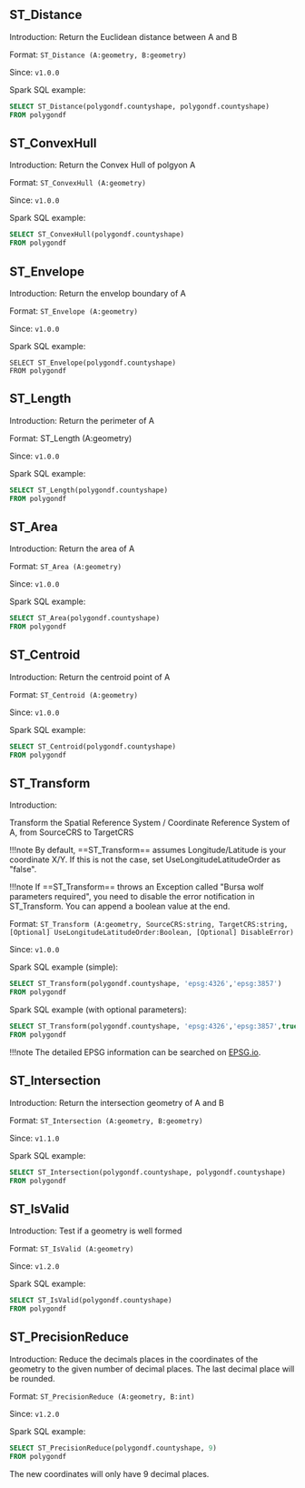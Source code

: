 ## ST_Distance

Introduction: Return the Euclidean distance between A and B

Format: `ST_Distance (A:geometry, B:geometry)`

Since: `v1.0.0`

Spark SQL example:
```SQL
SELECT ST_Distance(polygondf.countyshape, polygondf.countyshape)
FROM polygondf
```

## ST_ConvexHull

Introduction: Return the Convex Hull of polgyon A

Format: `ST_ConvexHull (A:geometry)`

Since: `v1.0.0`

Spark SQL example:
```SQL
SELECT ST_ConvexHull(polygondf.countyshape)
FROM polygondf
```

## ST_Envelope

Introduction: Return the envelop boundary of A

Format: `ST_Envelope (A:geometry)`

Since: `v1.0.0`

Spark SQL example:
```
SELECT ST_Envelope(polygondf.countyshape)
FROM polygondf
```

## ST_Length

Introduction: Return the perimeter of A

Format: ST_Length (A:geometry)

Since: `v1.0.0`

Spark SQL example:
```SQL
SELECT ST_Length(polygondf.countyshape)
FROM polygondf
```

## ST_Area

Introduction: Return the area of A

Format: `ST_Area (A:geometry)`

Since: `v1.0.0`

Spark SQL example:
```SQL
SELECT ST_Area(polygondf.countyshape)
FROM polygondf
```

## ST_Centroid

Introduction: Return the centroid point of A

Format: `ST_Centroid (A:geometry)`

Since: `v1.0.0`

Spark SQL example:
```SQL
SELECT ST_Centroid(polygondf.countyshape)
FROM polygondf
```



## ST_Transform

Introduction:

Transform the Spatial Reference System / Coordinate Reference System of A, from SourceCRS to TargetCRS

!!!note
	By default, ==ST_Transform== assumes Longitude/Latitude is your coordinate X/Y. If this is not the case, set UseLongitudeLatitudeOrder as "false".

!!!note
	If ==ST_Transform== throws an Exception called "Bursa wolf parameters required", you need to disable the error notification in ST_Transform. You can append a boolean value at the end.

Format: `ST_Transform (A:geometry, SourceCRS:string, TargetCRS:string, [Optional] UseLongitudeLatitudeOrder:Boolean, [Optional] DisableError)`

Since: `v1.0.0`

Spark SQL example (simple):
```SQL
SELECT ST_Transform(polygondf.countyshape, 'epsg:4326','epsg:3857') 
FROM polygondf
```

Spark SQL example (with optional parameters):
```SQL
SELECT ST_Transform(polygondf.countyshape, 'epsg:4326','epsg:3857',true, false)
FROM polygondf
```

!!!note
	The detailed EPSG information can be searched on [EPSG.io](https://epsg.io/).

## ST_Intersection

Introduction: Return the intersection geometry of A and B

Format: `ST_Intersection (A:geometry, B:geometry)`

Since: `v1.1.0`

Spark SQL example:

```SQL
SELECT ST_Intersection(polygondf.countyshape, polygondf.countyshape)
FROM polygondf
```

## ST_IsValid

Introduction: Test if a geometry is well formed

Format: `ST_IsValid (A:geometry)`

Since: `v1.2.0`

Spark SQL example:

```SQL
SELECT ST_IsValid(polygondf.countyshape)
FROM polygondf
```

## ST_PrecisionReduce

Introduction: Reduce the decimals places in the coordinates of the geometry to the given number of decimal places. The last decimal place will be rounded.

Format: `ST_PrecisionReduce (A:geometry, B:int)`

Since: `v1.2.0`

Spark SQL example:

```SQL
SELECT ST_PrecisionReduce(polygondf.countyshape, 9)
FROM polygondf
```
The new coordinates will only have 9 decimal places.
